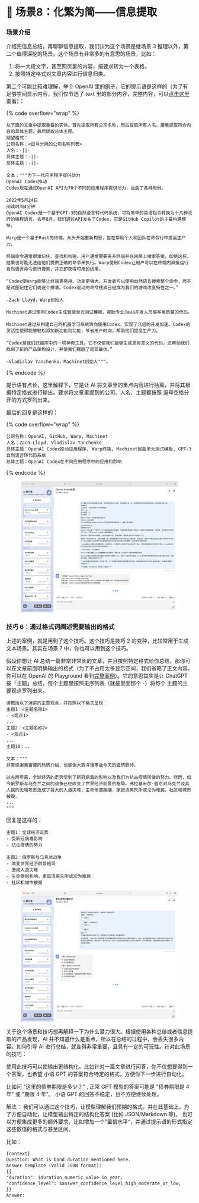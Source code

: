 # 🔬 场景8：化繁为简——信息提取

### 场景介绍

介绍完信息总结，再聊聊信息提取，我们认为这个场景是继场景 3 推理以外，第二个值得深挖的场景。这个场景有非常多的有意思的场景，比如：

1. 将一大段文字，甚至网页里的内容，按要求转为一个表格。
2. 按照特定格式对文章内容进行信息归类。

第二个可能比较难理解，举个 OpenAI 里的[例子](https://platform.openai.com/playground/p/DoMbgEMmkXJ5xOyunwFZDHdg?model=text-davinci-003)，它的提示语是这样的（为了有足够空间显示内容，我们仅节选了 text 里的部分内容，完整内容，可以[点击这里](https://platform.openai.com/playground/p/DoMbgEMmkXJ5xOyunwFZDHdg?model=text-davinci-003)查看）：

{% code overflow="wrap" %}
```other
从下面的文章中提取重要的实体。首先提取所有公司名称，然后提取所有人名，接着提取符合内容的具体主题，最后提取总体主题。
期望格式：
公司名称：<逗号分隔的公司名称列表>
人名：-||-
具体主题：-||-
总体主题：-||-

文本："""为下一代应用程序提供动力
OpenAI Codex推动
Codex现在通过OpenAI API为70个不同的应用程序提供动力，涵盖了各种用例。

2022年5月24日
阅读时间4分钟
OpenAI Codex是一个基于GPT-3的自然语言转代码系统，可将简单的英语指令转换为十几种流行的编程语言。去年8月，我们通过API发布了Codex，它是GitHub Copilot的主要构建模块。

Warp是一个基于Rust的终端，从头开始重新构思，旨在帮助个人和团队在命令行中提高生产力。

终端命令通常很难记住、查找和构建。用户通常需要离开终端并在网络上搜索答案，即使这样，结果也可能无法给他们提供正确的命令来执行。Warp使用Codex让用户可以在终端内直接运行自然语言命令进行搜索，并立即获得可用的结果。

“Codex使Warp能够让终端更易用、功能更强大。开发者可以使用自然语言搜索整个命令，而不是试图记住它们或逐个拼凑。Codex驱动的命令搜索已经成为我们的游戏改变特性之一。”

—Zach Lloyd，Warp创始人

Machinet通过使用Codex生成智能单元测试模板，帮助专业Java开发人员编写高质量的代码。

Machinet通过从构建自己的机器学习系统转向使用Codex，实现了几倍的开发加速。Codex的灵活性使得能够轻松添加新功能和功能，节省用户时间，帮助他们提高生产力。

“Codex是我们武器库中的一项神奇工具。它不仅使我们能够生成更有意义的代码，还帮助我们找到了新的产品架构设计，并使我们摆脱了局部最优。”

—Vladislav Yanchenko，Machinet创始人"""。
```
{% endcode %}

提示语有点长，这里解释下，它是让 AI 将文章里的重点内容进行抽离，并将其根据特定格式进行输出。要求将文章里提到的公司、人名、主题都按照 逗号空格分开的方式罗列出来。

最后的回复是这样的：

{% code overflow="wrap" %}
```other
公司名称：OpenAI, GitHub, Warp, Machinet
人名：Zach Lloyd, Vladislav Yanchenko
具体主题：OpenAI Codex推动应用程序, Warp终端, Machinet智能单元测试模板, GPT-3自然语言转代码系统
总体主题：OpenAI Codex在不同应用程序中的应用和影响
```
{% endcode %}

<figure><img src="../.gitbook/assets/image (43).png" alt=""><figcaption></figcaption></figure>

### **技巧 6：通过格式词阐述需要输出的格式**

上述的案例，就是用到了这个技巧。这个技巧是技巧 2 的变种，比较常用于生成文本场景。其实在场景 7 中，你也可以用到这个技巧。

假设你想让 AI 总结一篇非常非常长的文章，并且按照特定格式给你总结，那你可以在文章前面明确输出的格式（为了不占用太多显示空间，我们省略了正文内容，你可以在 OpenAI 的 Playground 看到[完整案例](https://platform.openai.com/playground/p/3U5Wx7RTIdNNC9Fg8fc44omi)）。它的意思其实是让 ChatGPT 按「主题」总结，每个主题里按照无序列表（就是里面那个 -）将每个 主题的主要观点罗列出来。

```other
请概括以下演讲的主要观点，并按照以下格式呈现：
主题1：<主题名称1>
- <观点1>
...
主题2：<主题名称2>
- <观点1>
...
主题10：..

文本："""
非常感谢弗雷德的热情介绍，也感谢大西洋理事会今天的盛情款待。

过去两年来，全球经济的走势受到了新冠病毒的影响以及我们为抗击疫情所做的努力。然而，如今俄罗斯与乌克兰之间的战争已经改变了世界经济前景的格局。弗拉基米尔·普京对乌克兰及其人民的无端攻击造成了巨大的人道灾难，生命惨遭蹂躏，家庭流离失所或沦为难民，社区和城市被毁。
...
"""
```

回复是这样的：

```other
主题1：全球经济走势
- 受新冠病毒影响
- 抗击疫情的努力

主题2：俄罗斯与乌克兰战争
- 改变世界经济前景格局
- 造成人道灾难
- 生命受到影响，家庭流离失所或沦为难民
- 社区和城市被毁
```

<figure><img src="../.gitbook/assets/image (31).png" alt=""><figcaption></figcaption></figure>

关于这个场景和技巧想再解释一下为什么潜力很大。根据使用各种总结或者信息提取的产品发现，AI 并不知道什么是重点，所以在总结的过程中，会丢失很多内容。如何引导 AI 进行总结，就变得非常重要，且具有一定的可玩性。针对此场景的技巧：

使用此技巧可以使输出更结构化。比如针对一篇文章进行问答，你不仅想要得到一个答案，也希望 小语 GPT 的答案符合特定的格式，方便你下一步进行自动化。

比如问 "这里的债券期限是多少？" , 正常 GPT 模型的答案可能是 "债券期限是 4 年" 或 "期限 4 年"。 小语 GPT 的回答不稳定，且不方便继续处理。

解法： 我们可以通过这个技巧，让模型理解我们预期的格式。并在此基础上，为了方便自动化，让模型输出特定的结构化答案 (比如 JSON/Markdown 等)。 也可以方便集成更多的额外要求，比如增加一个"置信水平“，并通过提示语的形式指定这些数值的格式与甚至区间。

比如：

```other
{context}
Question: What is bond duration mentioned here.
Answer template (Valid JSON format):
{{
"duration": $duration_numeric_value_in_year,
"confidence_level": $answer_confidence_level_high_moderate_or_low,
}}
Answer:
```

